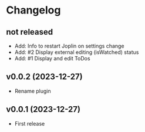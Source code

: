 # Changelog

## not released

- Add: Info to restart Joplin on settings change
- Add: #2 Display external editing (isWatched) status
- Add: #1 Display and edit ToDos

## v0.0.2 (2023-12-27)

- Rename plugin

## v0.0.1 (2023-12-27)

- First release
